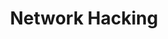 ---
layout: default
title: Network Hacking
nav_order: 1
has_children: false
nav_exclude: true
search_exclude: true
permalink: /docs/network-hacking
---